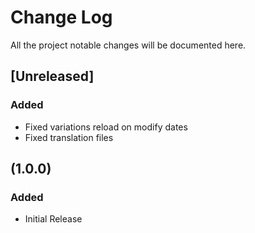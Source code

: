 # Change Log
All the project notable changes will be documented here.

## [Unreleased]
### Added
- Fixed variations reload on modify dates
- Fixed translation files

## (1.0.0)
### Added
- Initial Release

[1.0.1]: https://github.com/HasteDesign/Registrations-for-WooCommerce/releases/tag/v1.0.1
[1.0.0]: https://github.com/HasteDesign/Registrations-for-WooCommerce/releases/tag/v1.0.0
